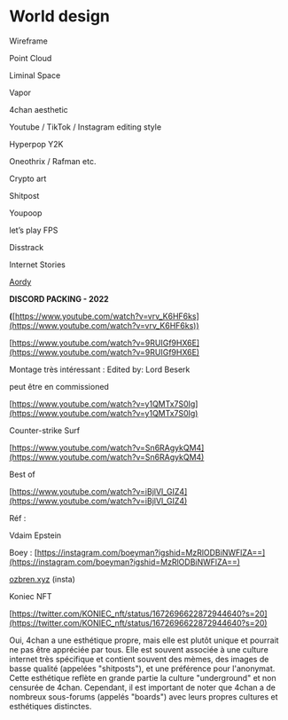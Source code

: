 # World design

Wireframe

Point Cloud 

Liminal Space

Vapor

4chan aesthetic

Youtube / TikTok / Instagram editing style

Hyperpop Y2K

Oneothrix / Rafman etc. 

Crypto art 

Shitpost 

Youpoop 

let’s play FPS 

Disstrack 

Internet Stories 

[Aordy](https://www.youtube.com/@Aordy)

****DISCORD PACKING - 2022**** 

****(****[https://www.youtube.com/watch?v=vrv_K6HF6ks](https://www.youtube.com/watch?v=vrv_K6HF6ks)) 

[https://www.youtube.com/watch?v=9RUIGf9HX6E](https://www.youtube.com/watch?v=9RUIGf9HX6E)

Montage très intéressant : Edited by: Lord Beserk

peut être en commissioned 

[https://www.youtube.com/watch?v=y1QMTx7S0Ig](https://www.youtube.com/watch?v=y1QMTx7S0Ig)

Counter-strike Surf 

[https://www.youtube.com/watch?v=Sn6RAgykQM4](https://www.youtube.com/watch?v=Sn6RAgykQM4)

Best of 

[https://www.youtube.com/watch?v=iBjlVI_GIZ4](https://www.youtube.com/watch?v=iBjlVI_GIZ4)

Réf : 

Vdaim Epstein

Boey : [https://instagram.com/boeyman?igshid=MzRlODBiNWFlZA==](https://instagram.com/boeyman?igshid=MzRlODBiNWFlZA==)

[ozbren.xyz](http://ozbren.xyz) (insta)

Koniec NFT

[https://twitter.com/KONIEC_nft/status/1672696622872944640?s=20](https://twitter.com/KONIEC_nft/status/1672696622872944640?s=20)

Oui, 4chan a une esthétique propre, mais elle est plutôt unique et pourrait ne pas être appréciée par tous. Elle est souvent associée à une culture internet très spécifique et contient souvent des mèmes, des images de basse qualité (appelées "shitposts"), et une préférence pour l'anonymat. Cette esthétique reflète en grande partie la culture "underground" et non censurée de 4chan. Cependant, il est important de noter que 4chan a de nombreux sous-forums (appelés "boards") avec leurs propres cultures et esthétiques distinctes.